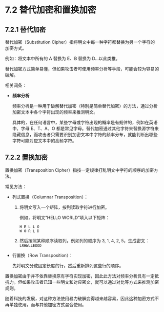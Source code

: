 # 7.2 替代加密和置换加密

## 7.2.1 替代加密

替代加密（Substitution Cipher）指将明文中每一种字符都替换为另一个字符的加密方式。

例如：将文本中所有的 A 替换为 E、B 替换为 D...以此类推。

替代加密方式简单易懂，但如果攻击者可使用频率分析等手段，可能会较为容易的破解。

相关词条：

+ **频率分析**

  频率分析是一种用于破解替代加密（特别是简单替代加密）的方法，通过分析加密文本中各个字符出现的频率来推测明文。

  具体的，在任何语言中，某些字母或字符出现的概率是有规律的，例如在英语中，字母 E、T、A、O 都是常见字母。替代加密通过其他字符来替换源字符来隐藏信息，而攻击者只需要识别加密文本中字符的频率分布，就能判断出哪些字符可能对应文本中的高频字符。

## 7.2.2 置换加密

置换加密（Transposition Cipher）指按一定规律打乱明文中字符的顺序的加密方法。

常见方法：

+ 列式置换（Columnar Transposition）：

  1. 将明文写入一个矩阵，按列读取字符进行加密。

     例如，将明文“HELLO WORLD”填入以下矩阵：
     ```
     H E L L O
     W O R L D
     ```
  2. 然后按照某种顺序读取列，例如列的顺序为 3, 1, 4, 2, 5，生成密文：`LRHWLLEOOD`

+ 行置换（Row Transposition）：

  先将明文分成固定长度的行，然后重新排列这些行的顺序。

置换加密由于并不依靠替换原有字符实现加密，因此此方法对频率分析具有一定抵抗力。但如果攻击者已知一些明文和对应密文，就可以通过对比等方式来推测加密规则。

随着科技的发展，对这种方法使用暴力破解变得越来越容易，因此这种加密方式不再单独使用，而与其他加密方式混合使用。
